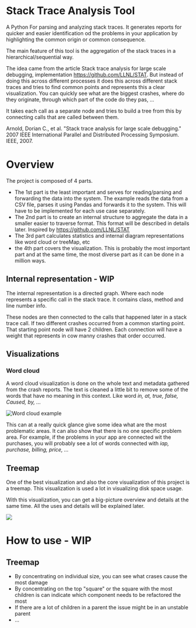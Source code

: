 # Stack Trace Analysis Tool
A Python For parsing and analyzing stack traces. It generates reports for quicker and easier identification od the problems in your application by highlighting the common origin or common consequence.

The main feature of this tool is the aggregation of the stack traces in a hierarchical/sequential way.

The idea came from the article Stack trace analysis for large scale debugging, implementation https://github.com/LLNL/STAT. But instead of doing this across different processes it does this across different stack traces and tries to find common points and represents this a clear visualization. You can quickly see what are the biggest crashes, where do they originate, through which part of the code do they pas, ...

It takes each call as a separate node and tries to build a tree from this by connecting calls that are called between them.

Arnold, Dorian C., et al. "Stack trace analysis for large scale debugging." 2007 IEEE International Parallel and Distributed Processing Symposium. IEEE, 2007.

# Overview
The project is composed of 4 parts. 
- The 1st part is the least important and serves for reading/parsing and forwarding the data into the system. The example reads the data from a CSV file, parses it using Pandas and forwards it to the system. This will have to be implemented for each use case separately.
- The 2nd part is to create an internal structure to aggregate the data in a smaller easier to traverse format. This format will be described in details later. Inspired by  https://github.com/LLNL/STAT
- The 3rd part calculates statistics and internal diagram representations like word cloud or treeMap, etc
- the 4th part covers the visualization. This is probably the most important part and at the same time, the most diverse part as it can be done in a million ways.

## Internal representation - WIP
The internal representation is a directed graph. Where each node represents a specific call in the stack trace. It contains class, method and line number info.

These nodes are then connected to the calls that happened later in a stack trace call. If two different crashes occurred from a common starting point. That starting point node will have 2 children. Each connection will have a weight that represents in cow manny crashes that order occurred.

## Visualizations
### Word cloud
A word cloud visualization is done on the whole text and metadata gathered from the crash reports. The text is cleaned a little bit to remove some of the words that have no meaning in this context. Like word *in, at, true, false, Caused, by, ...*

![Word cloud example](https://previews.123rf.com/images/boris15/boris151507/boris15150700094/42072002-data-corruption-word-cloud-concept-vector-illustration.jpg "Word cloud example")

This can at a really quick glance give some idea what are the most problematic areas. It can also show that there is no one specific problem area.
For example, if the problems in your app are connected wit the purchases, you will probably see a lot of words connected with *iap, purchase, billing, price, ...*

## Treemap
One of the best visualization and also the core visualization of this project is a treemap. This visualization is used a lot in visualizing disk space usage.

With this visualization, you can get a big-picture overview and details at the same time. All the uses and details will be explained later.

![](http://visualizingrights.org/kit/img/treemap.png)


# How to use - WIP

## Treemap
- By concentrating on individual size, you can see what crases cause the most damage
- By concentrating on the top "square" or the square with the most children is can indicate which component needs to be refactored the most
- If there are a lot of children in a parent the issue might be in an unstable parent
- ...